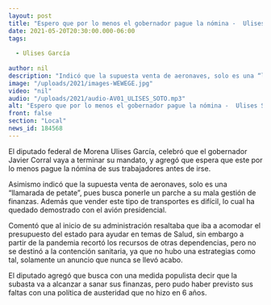 ```yaml
---
layout: post
title: "Espero que por lo menos el gobernador pague la nómina -  Ulises Soto "
date: 2021-05-20T20:30:00.000-06:00
tags:
  
  - Ulises García
  
author: nil
description: "Indicó que la supuesta venta de aeronaves, solo es una “llamarada de petate”, pues busca ponerle un parche a su mala gestión de  finanzas"
image: "/uploads/2021/images-WEWEGE.jpg"
video: "nil"
audio: "/uploads/2021/audio-AV01_ULISES_SOTO.mp3"
alt: "Espero que por lo menos el gobernador pague la nómina -  Ulises Soto "
front: false
section: "Local"
news_id: 184568
---
```


El diputado federal de Morena Ulises García, celebró que el gobernador Javier Corral vaya a terminar su mandato, y agregó que espera que este por lo menos pague la nómina de sus trabajadores antes de irse. 

Asimismo indicó que la supuesta venta de aeronaves, solo es una “llamarada de petate”, pues busca ponerle un parche a su mala gestión de  finanzas.
 Además que vender este tipo de transportes es difícil, lo cual ha quedado demostrado con el avión presidencial. 

Comentó que al inicio de su administración resaltaba que iba a acomodar el presupuesto del estado para ayudar en temas de Salud, sin embargo a partir de la pandemia recortó los recursos de otras dependencias, pero no se destinó a la contención sanitaria, ya que no hubo una estrategias como tal, solamente un anuncio que nunca se llevó acabo.

El diputado agregó que busca con una medida populista decir que la subasta va a alcanzar a sanar sus finanzas, pero pudo haber previsto sus faltas con una política de austeridad que no hizo en 6 años.
